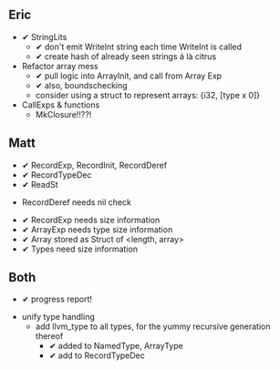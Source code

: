 Eric
----

- ✔ StringLits
	+ ✔ don't emit WriteInt string each time WriteInt is called
	+ ✔ create hash of already seen strings á là citrus
- Refactor array mess
	+ ✔ pull logic into ArrayInit, and call from Array Exp
	+ ✔ also, boundschecking
	- consider using a struct to represent arrays: {i32, [type x 0]}
- CallExps & functions
	- MkClosure!!??!

Matt
----

+ ✔ RecordExp, RecordInit, RecordDeref
+ ✔ RecordTypeDec
+ ✔ ReadSt
- RecordDeref needs nil check
+ ✔ RecordExp needs size information
+ ✔ ArrayExp needs type size information
+ ✔ Array stored as Struct of <length, array>
+ ✔ Types need size information

Both
----

+ ✔ progress report!
- unify type handling
	- add llvm_type to all types, for the yummy recursive generation thereof
		+ ✔ added to NamedType, ArrayType
		+ ✔ add to RecordTypeDec